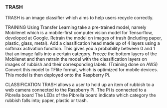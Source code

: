 ### TRASH

TRASH is an image classifier which aims to help users recycle correctly.

TRAINING
Using Transfer Learning take a pre-trained model, namely Mobilenet which is a mobile-first computer vision model for Tensorflow, developed at Google.
Retrain the model on images of trash (including paper, plastic, glass, metal). 
Add a classification head made up of 4 layers using a softmax activation function. This gives you a probability between 0 and 1 that an image falls into a certain category.
Freeze the bottom layers of the Mobilenet and then retrain the model with the classification layers on images of rubbish and their corresponding labels.
(Training done on AWS) 
Convert this model to TFlite format, which is optimized for mobile devices. This model is then deployed onto the Raspberry Pi.

CLASSIFICATION
TRASH allows a user to hold up an item of rubbish to a web camera connected to the Raspberry Pi. The Pi is connected to a Pibrella board The LEDs of the Pibrella board indicate which category the rubbish falls into; paper, plastic or trash.

